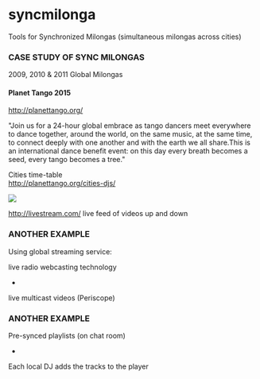 # syncmilonga
Tools for Synchronized Milongas (simultaneous milongas across cities)

### CASE STUDY OF SYNC MILONGAS

2009, 2010 & 2011 Global Milongas

#### Planet Tango 2015  
http://planettango.org/    

"Join us for a 24-hour global embrace as tango dancers meet everywhere to dance together, around the world, on the same music, at the same time, to connect deeply with one another and with the earth we all share.This is an international dance benefit event: on this day every breath becomes a seed, every tango becomes a tree."

Cities time-table  
http://planettango.org/cities-djs/


<img src="http://planettango.org/wp-content/uploads/2015/01/DJschedule-1024x505.jpg">

http://livestream.com/
live feed of videos up and down


### ANOTHER EXAMPLE

Using global streaming service:

live radio webcasting technology

+

live multicast videos (Periscope)


### ANOTHER EXAMPLE

Pre-synced playlists (on chat room)

+

Each local DJ adds the tracks to the player


